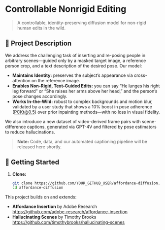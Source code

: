 # Controllable Nonrigid Editing

> A controllable, identity-preserving diffusion model for non-rigid human edits in the wild.

## 📖 Project Description

We address the challenging task of inserting and re-posing people in arbitrary scenes—guided only by a masked target image, a reference person crop, and a text description of the desired pose. Our model:

- **Maintains Identity:** preserves the subject’s appearance via cross-attention on the reference image.  
- **Enables Non-Rigid, Text-Guided Edits:** you can say “He lunges his right leg forward” or “She raises her arms above her head,” and the person’s pose changes accordingly.  
- **Works In-the-Wild:** robust to complex backgrounds and motion blur, validated by a user study that shows a 10% boost in pose adherence (PCKt@0.5) over prior inpainting methods—with no loss in visual fidelity.

We also introduce a new dataset of video-derived frame pairs with scene-difference captions, generated via GPT-4V and filtered by pose estimators to reduce hallucinations.

> **Note:** Code, data, and our automated captioning pipeline will be released here shortly.

## 🚀 Getting Started

1. **Clone:**  
   ```bash
   git clone https://github.com/YOUR_GITHUB_USER/affordance-diffusion.git
   cd affordance-diffusion

This project builds on and extends:

- **Affordance Insertion** by Adobe Research  
  https://github.com/adobe-research/affordance-insertion  
- **Hallucinating Scenes** by Timothy Brooks  
  https://github.com/timothybrooks/hallucinating-scenes  
